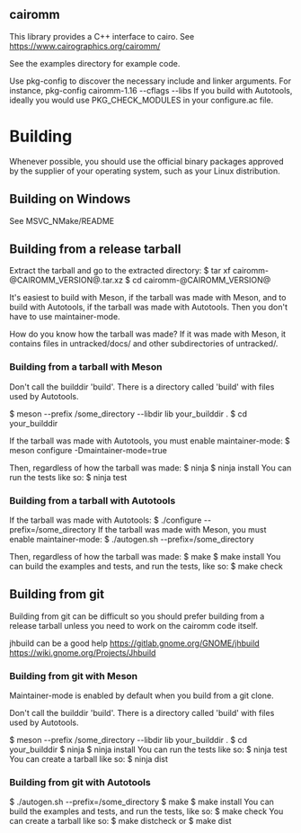 cairomm
-------
This library provides a C++ interface to cairo.
See https://www.cairographics.org/cairomm/

See the examples directory for example code.

Use pkg-config to discover the necessary include and linker arguments. For instance,
  pkg-config cairomm-1.16 --cflags --libs
If you build with Autotools, ideally you would use PKG_CHECK_MODULES in your
configure.ac file.


# Building

Whenever possible, you should use the official binary packages approved by the
supplier of your operating system, such as your Linux distribution.

## Building on Windows

See MSVC_NMake/README

## Building from a release tarball

Extract the tarball and go to the extracted directory:
  $ tar xf cairomm-@CAIROMM_VERSION@.tar.xz
  $ cd cairomm-@CAIROMM_VERSION@

It's easiest to build with Meson, if the tarball was made with Meson,
and to build with Autotools, if the tarball was made with Autotools.
Then you don't have to use maintainer-mode.

How do you know how the tarball was made? If it was made with Meson,
it contains files in untracked/docs/ and other subdirectories
of untracked/.

### Building from a tarball with Meson

Don't call the builddir 'build'. There is a directory called 'build' with
files used by Autotools.

  $ meson --prefix /some_directory --libdir lib your_builddir .
  $ cd your_builddir

If the tarball was made with Autotools, you must enable maintainer-mode:
  $ meson configure -Dmaintainer-mode=true

Then, regardless of how the tarball was made:
  $ ninja
  $ ninja install
You can run the tests like so:
  $ ninja test

### Building from a tarball with Autotools

If the tarball was made with Autotools:
  $ ./configure --prefix=/some_directory
If the tarball was made with Meson, you must enable maintainer-mode:
  $ ./autogen.sh --prefix=/some_directory

Then, regardless of how the tarball was made:
  $ make
  $ make install
You can build the examples and tests, and run the tests, like so:
  $ make check

## Building from git

Building from git can be difficult so you should prefer building from
a release tarball unless you need to work on the cairomm code itself.

jhbuild can be a good help
  https://gitlab.gnome.org/GNOME/jhbuild
  https://wiki.gnome.org/Projects/Jhbuild

### Building from git with Meson

Maintainer-mode is enabled by default when you build from a git clone.

Don't call the builddir 'build'. There is a directory called 'build' with
files used by Autotools.

  $ meson --prefix /some_directory --libdir lib your_builddir .
  $ cd your_builddir
  $ ninja
  $ ninja install
You can run the tests like so:
  $ ninja test
You can create a tarball like so:
  $ ninja dist

### Building from git with Autotools

  $ ./autogen.sh --prefix=/some_directory
  $ make
  $ make install
You can build the examples and tests, and run the tests, like so:
  $ make check
You can create a tarball like so:
  $ make distcheck
or
  $ make dist
